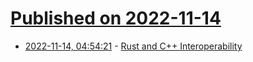 # [Published on 2022-11-14](index.md)

* [2022-11-14, 04:54:21](https://news.ycombinator.com/item?id=33590308) - [Rust and C++ Interoperability](https://slint-ui.com/blog/rust-and-cpp.html)
